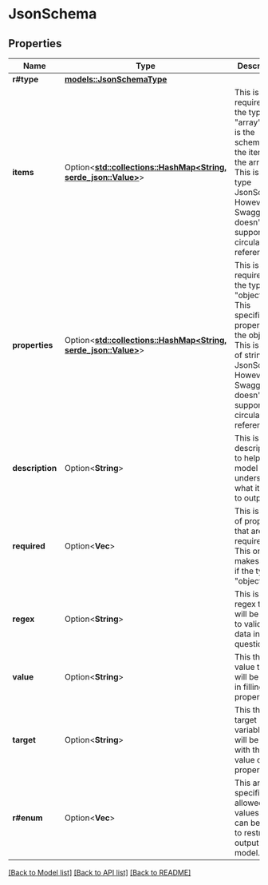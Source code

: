 # JsonSchema

## Properties

Name | Type | Description | Notes
------------ | ------------- | ------------- | -------------
**r#type** | [**models::JsonSchemaType**](JsonSchemaType.md) |  | 
**items** | Option<[**std::collections::HashMap<String, serde_json::Value>**](serde_json::Value.md)> | This is required if the type is \"array\". This is the schema of the items in the array.  This is of type JsonSchema. However, Swagger doesn't support circular references. | [optional]
**properties** | Option<[**std::collections::HashMap<String, serde_json::Value>**](serde_json::Value.md)> | This is required if the type is \"object\". This specifies the properties of the object.  This is a map of string to JsonSchema. However, Swagger doesn't support circular references. | [optional]
**description** | Option<**String**> | This is the description to help the model understand what it needs to output. | [optional]
**required** | Option<**Vec<String>**> | This is a list of properties that are required.  This only makes sense if the type is \"object\". | [optional]
**regex** | Option<**String**> | This is a regex that will be used to validate data in question. | [optional]
**value** | Option<**String**> | This the value that will be used in filling the property. | [optional]
**target** | Option<**String**> | This the target variable that will be filled with the value of this property. | [optional]
**r#enum** | Option<**Vec<String>**> | This array specifies the allowed values that can be used to restrict the output of the model. | [optional]

[[Back to Model list]](../README.md#documentation-for-models) [[Back to API list]](../README.md#documentation-for-api-endpoints) [[Back to README]](../README.md)


